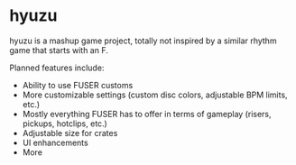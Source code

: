 # hyuzu
hyuzu is a mashup game project, totally not inspired by a similar rhythm game that starts with an F.

Planned features include:
- Ability to use FUSER customs
- More customizable settings (custom disc colors, adjustable BPM limits, etc.)
- Mostly everything FUSER has to offer in terms of gameplay (risers, pickups, hotclips, etc.)
- Adjustable size for crates
- UI enhancements
- More
